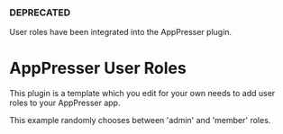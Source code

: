 ### DEPRECATED
User roles have been integrated into the AppPresser plugin.

# AppPresser User Roles

This plugin is a template which you edit for your own needs to add user roles to your AppPresser app.

This example randomly chooses between 'admin' and 'member' roles.
